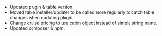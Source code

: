 * Updated plugin & table version.
* Moved table installer/updater to be called more regularly to catch table changes when updating plugin.
* Change cruise pricing to use cabin object instead of simple string name.
* Updated composer & npm.